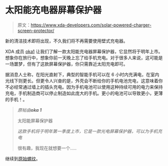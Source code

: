 # 太阳能充电器屏幕保护器

> 原文：<https://www.xda-developers.com/solar-powered-charger-screen-protector/>

新的清洁技术即将出现，不久我们将不再需要使用壁式充电器。

XDA 成员 [oka1](http://forum.xda-developers.com/member.php?u=2475226) 让我们了解一款太阳能充电器屏幕保护器，它显然将于明年上市。想象你在旅行中，想象你前一天晚上忘了给手机充电。对于很多人来说，这可能是一场噩梦，但有了这款屏幕保护器，你只需靠近太阳充电即可。

据消息人士称，在阳光直射下，典型的智能手机可以在 6 小时内充满电，在室内光线下则更长。但更令人兴奋的是，外壳会不断给你的手机电池充电，这意味着你不必经常通过墙上的插头充电。因为手机电池可以使用这种持续可用的电力来保持充电，手机制造商可以停止制造如此庞大的手机。更小的电池可以导致更小，更薄的手机！。

> *原帖由**oka 1***
> 
> 太阳能屏幕保护器
> 
> *这款手机将于明年第一季度上市，它是一款光电屏幕保护器，可以为手机充电*
> 
> 很有趣，我现在就想要一个.....

继续到[原始螺纹](http://forum.xda-developers.com/showthread.php?p=12369458#post12369458)。